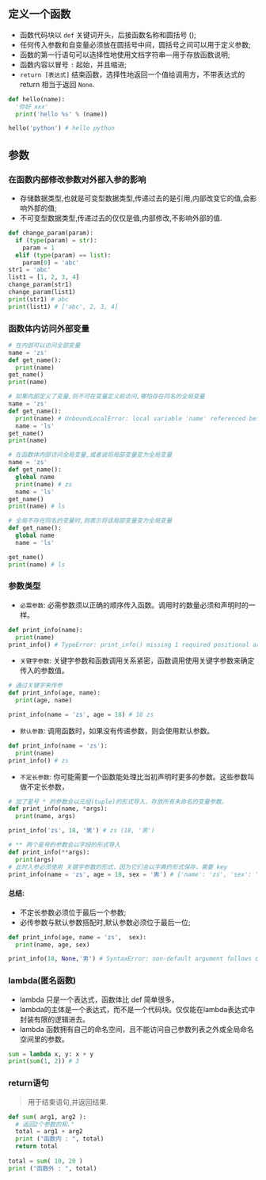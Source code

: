 ## 定义一个函数
* 函数代码块以 `def` 关键词开头，后接函数名称和圆括号 ();
* 任何传入参数和自变量必须放在圆括号中间，圆括号之间可以用于定义参数;
* 函数的第一行语句可以选择性地使用文档字符串—用于存放函数说明;
* 函数内容以冒号 `:` 起始，并且缩进;
* `return [表达式]` 结束函数，选择性地返回一个值给调用方，不带表达式的 return 相当于返回 `None`.
```py
def hello(name):
  '你好 xxx'
  print('hello %s' % (name))

hello('python') # hello python
```

## 参数

### 在函数内部修改参数对外部入参的影响
* 存储数据类型,也就是可变型数据类型,传递过去的是引用,内部改变它的值,会影响外部的值;
* 不可变型数据类型,传递过去的仅仅是值,内部修改,不影响外部的值.
```py
def change_param(param):
  if (type(param) = str):
    param = 1
  elif (type(param) == list):
    param[0] = 'abc'
str1 = 'abc'
list1 = [1, 2, 3, 4]
change_param(str1)
change_param(list1)
print(str1) # abc
print(list1) # ['abc', 2, 3, 4]
```

### 函数体内访问外部变量
```py
# 在内部可以访问全部变量
name = 'zs'
def get_name():
  print(name)
get_name()
print(name)

# 如果内部定义了变量,则不可在变量定义前访问,哪怕存在同名的全局变量
name = 'zs'
def get_name():
  print(name) # UnboundLocalError: local variable 'name' referenced before assignment
  name = 'ls'
get_name()
print(name)

# 在函数体内部访问全局变量,或者说将局部变量变为全局变量
name = 'zs'
def get_name():
  global name
  print(name) # zs
  name = 'ls'
get_name()
print(name) # ls

# 全局不存在同名的变量时,则表示将该局部变量变为全局变量
def get_name():
  global name
  name = 'ls'

get_name()
print(name) # ls
```

### 参数类型
* `必需参数`: 必需参数须以正确的顺序传入函数。调用时的数量必须和声明时的一样。
```py
def print_info(name):
  print(name)
print_info() # TypeError: print_info() missing 1 required positional argument: 'str'
```

* `关键字参数`: 关键字参数和函数调用关系紧密，函数调用使用关键字参数来确定传入的参数值。
```py
# 通过关键字来传参
def print_info(age, name):
  print(age, name)

print_info(name = 'zs', age = 18) # 18 zs
```

* `默认参数`: 调用函数时，如果没有传递参数，则会使用默认参数。
```py
def print_info(name = 'zs'):
  print(name)
print_info() # zs
```

* `不定长参数`: 你可能需要一个函数能处理比当初声明时更多的参数。这些参数叫做不定长参数，
```py
# 加了星号 * 的参数会以元组(tuple)的形式导入，存放所有未命名的变量参数。
def print_info(name, *args):
  print(name, args)

print_info('zs', 18, '男') # zs (18, '男')

# ** 两个星号的参数会以字段的形式导入
def print_info(**args):
  print(args)
# 此时入参必须使用 关键字参数的形式，因为它们会以字典的形式保存，需要 key
print_info(name = 'zs', age = 18, sex = '男') # {'name': 'zs', 'sex': '男', 'age': 18}
```
 
#### 总结:
* 不定长参数必须位于最后一个参数;
* 必传参数与默认参数搭配时,默认参数必须位于最后一位;

```py
def print_info(age, name = 'zs',  sex):
  print(name, age, sex)

print_info(18, None,'男') # SyntaxError: non-default argument follows default argument
```

### lambda(匿名函数)
* lambda 只是一个表达式，函数体比 def 简单很多。
* lambda的主体是一个表达式，而不是一个代码块。仅仅能在lambda表达式中封装有限的逻辑进去。
* lambda 函数拥有自己的命名空间，且不能访问自己参数列表之外或全局命名空间里的参数。
```py
sum = lambda x, y: x + y
print(sum(1, 2)) # 3
```

### return语句
> 用于结束语句,并返回结果.
```py
def sum( arg1, arg2 ):
  # 返回2个参数的和."
  total = arg1 + arg2
  print ("函数内 : ", total)
  return total
 
total = sum( 10, 20 )
print ("函数外 : ", total)
```